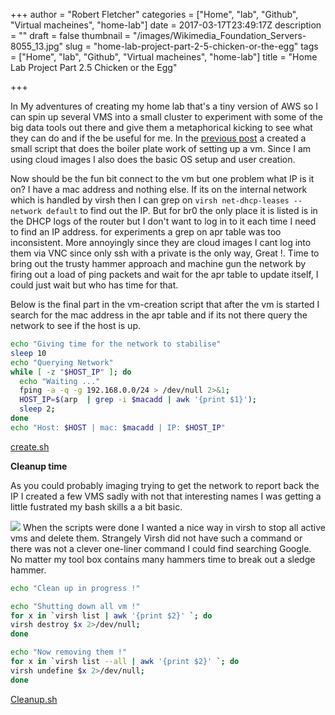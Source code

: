 +++
author = "Robert Fletcher"
categories = ["Home", "lab", "Github", "Virtual macheines", "home-lab"]
date = 2017-03-17T23:49:17Z
description = ""
draft = false
thumbnail = "/images/Wikimedia_Foundation_Servers-8055_13.jpg"
slug = "home-lab-project-part-2-5-chicken-or-the-egg"
tags = ["Home", "lab", "Github", "Virtual macheines", "home-lab"]
title = "Home Lab Project Part 2.5 Chicken or the Egg"

+++


In My adventures of creating my home lab that's a tiny version of AWS so I can spin up several VMS into a small cluster to experiment with some of the big data tools out there and give them a metaphorical kicking to see what they can do and if the be useful for me. In the [previous post](https://blog.robrotheram.com/2017/03/16/home-lab-part-2/) a created a small script that does the boiler plate work of setting up a vm. Since I am using cloud images I also does the basic OS setup and user creation.

Now should be the fun bit connect to the vm but one problem what IP is it on? I have a mac address and nothing else. If its on the internal network which is handled by virsh then I can grep on `virsh net-dhcp-leases --network default` to find out the IP. But for br0 the only place it is listed is in the DHCP logs of the router but I don't want to log in to it each time I need to find an IP address. for experiments a grep on apr table was too inconsistent. More annoyingly since they are cloud images I cant log into them via VNC since only ssh with a private is the only way, Great !. Time to bring out the trusty hammer approach and machine gun the network by firing out a load of ping packets and wait for the apr table to update itself, I could just wait but who has time for that. 

Below is the final part in the vm-creation script that after the vm is started I search for the mac address in the apr table and if its not there query the network to see if the host is up. 

```bash
echo "Giving time for the network to stabilise"
sleep 10
echo "Querying Network"
while [ -z "$HOST_IP" ]; do
  echo "Waiting ..."
  fping -a -q -g 192.168.0.0/24 > /dev/null 2>&1;
  HOST_IP=$(arp  | grep -i $macadd | awk '{print $1}');
  sleep 2;
done
echo "Host: $HOST | mac: $macadd | IP: $HOST_IP"
```
[create.sh](https://github.com/robrotheram/VMCreator/blob/master/create.sh)

**Cleanup time**

As you could probably imaging trying to get the network to report back the IP I created a few VMS sadly with not that interesting names I was getting a little fustrated my bash skills a a bit basic. 
 
![](https://i.imgur.com/ftl8kTf.png)
When the scripts were done I wanted a nice way in virsh to stop all active vms and delete them. Strangely Virsh did not have such a command or there was not a clever one-liner command I could find searching Google.  No matter my tool box contains many hammers time to break out a sledge hammer. 


```bash
echo "Clean up in progress !"

echo "Shutting down all vm !"
for x in `virsh list | awk '{print $2}' `; do 
virsh destroy $x 2>/dev/null;
done

echo "Now removing them !"
for x in `virsh list --all | awk '{print $2}' `; do
virsh undefine $x 2>/dev/null;
done
```
[Cleanup.sh](https://github.com/robrotheram/VMCreator/blob/master/cleanup.sh)

